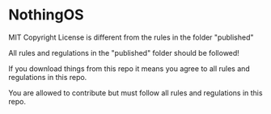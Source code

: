 # NothingOS

MIT Copyright License is different from the rules in the folder "published"

All rules and regulations in the "published" folder should be followed! 

If you download things from this repo it means you agree to all rules and regulations in this repo.

You are allowed to contribute but must follow all rules and regulations in this repo.
